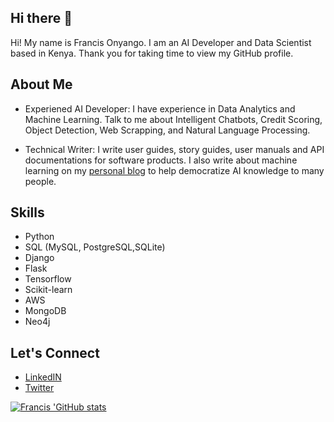 ## Hi there 👋

Hi! My name is Francis Onyango. I am an AI Developer and Data Scientist based in Kenya. 
Thank you for taking time to view my GitHub profile.

## About Me

- Experiened AI Developer: I have experience in Data Analytics and Machine Learning. Talk to me about Intelligent Chatbots, Credit Scoring, Object Detection, Web Scrapping, and Natural Language Processing.

- Technical Writer: I write user guides, story guides, user manuals and API documentations for software products. I also write about machine learning on my [personal blog](https://yourdataguy.org) to help democratize AI knowledge to many people. 

## Skills
- Python
- SQL (MySQL, PostgreSQL,SQLite)
- Django
- Flask
- Tensorflow
- Scikit-learn
- AWS
- MongoDB
- Neo4j

## Let's Connect
- [LinkedIN](https://www.linkedin.com/in/francis-onyango-70825b1a9/)
- [Twitter](https://twitter.com/FOnyango_)

[![Francis 'GitHub stats](https://github-readme-stats.vercel.app/api?username=fonyango)](https://github.com/fonyango/github-readme-stats)
